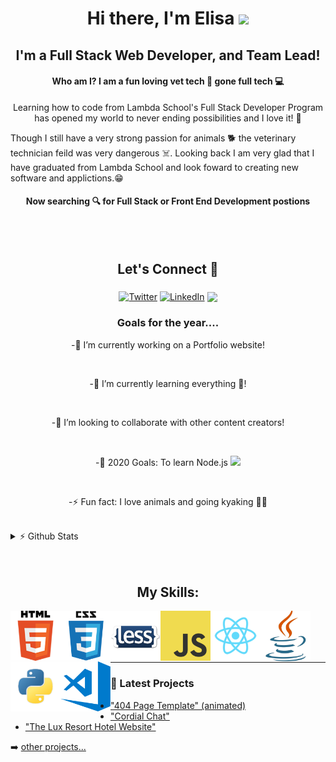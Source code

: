 

<h1 align="center">Hi there, I'm Elisa  <img width="30px" src="https://raw.githubusercontent.com/MartinHeinz/MartinHeinz/master/wave.gif"/></h1>

<h2 align="center"> I'm a Full Stack Web Developer, and Team Lead!</h2>
<h4 align="center"> Who am I? I am a fun loving vet tech 🐾 gone full tech 💻 </h4>
<p align="center">Learning how to code from Lambda School's Full Stack Developer Program has opened my world to never ending possibilities and I love it! 🌟 </p>
 <p>Though I still have a very strong passion for animals 🐕 the veterinary technician feild was very dangerous ☠️. Looking back I am very glad that I have graduated from Lambda School and look foward to creating new software and applictions.😁 </p>
<h4 align="center">Now searching 🔍 for Full Stack or Front End Development postions</h4>
 <br>
 <br>
<div align = "center">
 <h2 align="center" >Let's Connect 🔗 </h2>
<a href="https://twitter.com/ElisaAl39167236"><img align="middle" src="https://www.flaticon.com/svg/static/icons/svg/1409/1409937.svg" alt="Twitter" margin="10" width="80"/></a>
<a href="https://www.linkedin.com/in/elisa-alvarez-full-stack-dev/"><img align="middle" src="https://www.flaticon.com/svg/static/icons/svg/185/185964.svg" alt="LinkedIn" width="80" margin="10"/></a>
<a href="mailto:elisaalvarez211@gmail.com"><img align="middle" width="150" src="https://img.icons8.com/clouds/100/000000/gmail.png"/></a>
</div>

<h3 align="center"> Goals for the year....</h3> 
<p align="center">-🔭 I’m currently working on a Portfolio website! </p><br>
<p align="center">-🌱 I’m currently learning everything 🤣! </p><br>
<p align="center">-👯 I’m looking to collaborate with other content creators! </p><br>
<p align="center">-🥅 2020 Goals: To learn Node.js <img width="20" src="https://img.icons8.com/windows/32/000000/node-js.png"/> </p><br>
<p align="center">-⚡ Fun fact: I love animals and going kyaking 🚣‍♀️ </p><br>

<details>
  <summary>⚡ Github Stats</summary>
<img alt="Elisa's github stats" src ="https://github-readme-stats.vercel.app/api?username=Elisa-Alvarez&show_icons=true&theme=dracula"/>

</details>

<br />
<br />

<h2 align="center"> My Skills: </h2>

<div align="center">
 <img align="left" alt="HTML5" width="80px" src="https://raw.githubusercontent.com/github/explore/80688e429a7d4ef2fca1e82350fe8e3517d3494d/topics/html/html.png" />
<img align="left" alt="CSS3" width="80px" src="https://raw.githubusercontent.com/github/explore/80688e429a7d4ef2fca1e82350fe8e3517d3494d/topics/css/css.png" />
<img align="left" alt="Less" width="80px" src="https://raw.githubusercontent.com/github/explore/80688e429a7d4ef2fca1e82350fe8e3517d3494d/topics/less/less.png" />
<img align="left" alt="JavaScript" width="80px" src="https://raw.githubusercontent.com/github/explore/80688e429a7d4ef2fca1e82350fe8e3517d3494d/topics/javascript/javascript.png" />
<img align="left" alt="React" width="80px" src="https://raw.githubusercontent.com/github/explore/80688e429a7d4ef2fca1e82350fe8e3517d3494d/topics/react/react.png" />
<img align="left" alt="Java" width="80px" src="https://raw.githubusercontent.com/github/explore/80688e429a7d4ef2fca1e82350fe8e3517d3494d/topics/java/java.png" />
 <img align="left" alt="Java" width="80px" src="https://raw.githubusercontent.com/github/explore/80688e429a7d4ef2fca1e82350fe8e3517d3494d/topics/python/python.png" />
<img align="left" alt="Visual Studio Code" width="80px" src="https://raw.githubusercontent.com/github/explore/80688e429a7d4ef2fca1e82350fe8e3517d3494d/topics/visual-studio-code/visual-studio-code.png" />

 </div>
 
<br >
<br >
<br>
<br>


---

### 🚧 Latest Projects

- ["404 Page Template" (animated)](https://404-page-template.vercel.app/)
- ["Cordial Chat"](https://cordial-chat.web.app/)
- ["The Lux Resort Hotel Website"](https://theluxresort.netlify.app/)

➡️ [other projects...](https://github.com/Elisa-Alvarez?tab=repositories)
